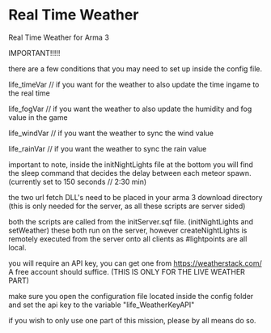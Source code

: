 # Real Time Weather
 Real Time Weather for Arma 3

IMPORTANT!!!!!

there are a few conditions that you may need to set up inside the config file.

life_timeVar // if you want for the weather to also update the time ingame to the real time

life_fogVar // if you want the weather to also update the humidity and fog value in the game

life_windVar // if you want the weather to sync the wind value 

life_rainVar // if you want the weather to sync the rain value

important to note, inside the initNightLights file at the bottom you will find the sleep command that decides the delay between each meteor spawn. (currently set to 150 seconds // 2:30 min)

the two url fetch DLL's need to be placed in your arma 3 download directory (this is only needed for the server, as all these scripts are server sided)

both the scripts are called from the initServer.sqf file. (initNightLights and setWeather) these both run on the server, however createNightLights is remotely executed from the server onto all clients as #lightpoints are all local.

you will require an API key, you can get one from https://weatherstack.com/ A free account should suffice. (THIS IS ONLY FOR THE LIVE WEATHER PART)

make sure you open the configuration file located inside the config folder and set the api key to the variable "life_WeatherKeyAPI" 

if you wish to only use one part of this mission, please by all means do so.


